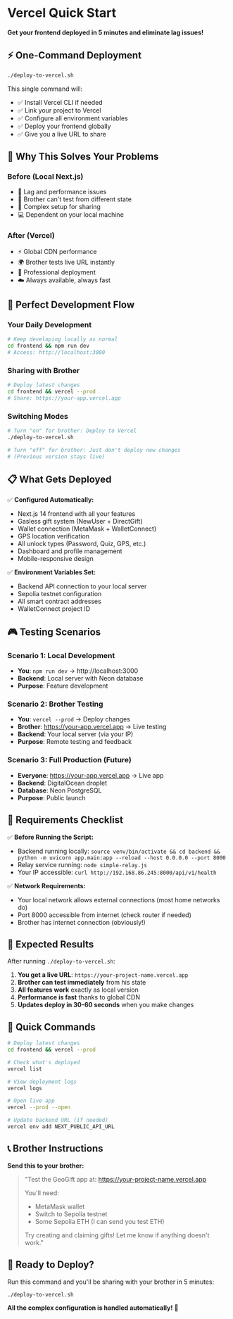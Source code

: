 # Vercel Quick Start

**Get your frontend deployed in 5 minutes and eliminate lag issues!**

## ⚡ One-Command Deployment

```bash
./deploy-to-vercel.sh
```

This single command will:
- ✅ Install Vercel CLI if needed
- ✅ Link your project to Vercel
- ✅ Configure all environment variables
- ✅ Deploy your frontend globally
- ✅ Give you a live URL to share

## 🎯 Why This Solves Your Problems

### Before (Local Next.js)
- 🐌 Lag and performance issues
- 📍 Brother can't test from different state
- 🔧 Complex setup for sharing
- 💻 Dependent on your local machine

### After (Vercel)
- ⚡ Global CDN performance
- 🌍 Brother tests live URL instantly
- 🚀 Professional deployment
- ☁️ Always available, always fast

## 🔄 Perfect Development Flow

### Your Daily Development
```bash
# Keep developing locally as normal
cd frontend && npm run dev
# Access: http://localhost:3000
```

### Sharing with Brother
```bash
# Deploy latest changes
cd frontend && vercel --prod
# Share: https://your-app.vercel.app
```

### Switching Modes
```bash
# Turn "on" for brother: Deploy to Vercel
./deploy-to-vercel.sh

# Turn "off" for brother: Just don't deploy new changes
# (Previous version stays live)
```

## 📋 What Gets Deployed

✅ **Configured Automatically:**
- Next.js 14 frontend with all your features
- Gasless gift system (NewUser + DirectGift)
- Wallet connection (MetaMask + WalletConnect)  
- GPS location verification
- All unlock types (Password, Quiz, GPS, etc.)
- Dashboard and profile management
- Mobile-responsive design

✅ **Environment Variables Set:**
- Backend API connection to your local server
- Sepolia testnet configuration
- All smart contract addresses
- WalletConnect project ID

## 🎮 Testing Scenarios

### Scenario 1: Local Development
- **You**: `npm run dev` → http://localhost:3000
- **Backend**: Local server with Neon database
- **Purpose**: Feature development

### Scenario 2: Brother Testing  
- **You**: `vercel --prod` → Deploy changes
- **Brother**: https://your-app.vercel.app → Live testing
- **Backend**: Your local server (via your IP)
- **Purpose**: Remote testing and feedback

### Scenario 3: Full Production (Future)
- **Everyone**: https://your-app.vercel.app → Live app
- **Backend**: DigitalOcean droplet
- **Database**: Neon PostgreSQL
- **Purpose**: Public launch

## 🚨 Requirements Checklist

✅ **Before Running the Script:**
- Backend running locally: `source venv/bin/activate && cd backend && python -m uvicorn app.main:app --reload --host 0.0.0.0 --port 8000`
- Relay service running: `node simple-relay.js`
- Your IP accessible: `curl http://192.168.86.245:8000/api/v1/health`

✅ **Network Requirements:**
- Your local network allows external connections (most home networks do)
- Port 8000 accessible from internet (check router if needed)
- Brother has internet connection (obviously!)

## 🎉 Expected Results

After running `./deploy-to-vercel.sh`:

1. **You get a live URL**: `https://your-project-name.vercel.app`
2. **Brother can test immediately** from his state
3. **All features work** exactly as local version
4. **Performance is fast** thanks to global CDN
5. **Updates deploy in 30-60 seconds** when you make changes

## 🔧 Quick Commands

```bash
# Deploy latest changes
cd frontend && vercel --prod

# Check what's deployed
vercel list

# View deployment logs
vercel logs

# Open live app
vercel --prod --open

# Update backend URL (if needed)
vercel env add NEXT_PUBLIC_API_URL
```

## 📞 Brother Instructions

**Send this to your brother:**

> "Test the GeoGift app at: https://your-project-name.vercel.app
> 
> You'll need:
> - MetaMask wallet
> - Switch to Sepolia testnet  
> - Some Sepolia ETH (I can send you test ETH)
> 
> Try creating and claiming gifts! Let me know if anything doesn't work."

## 🚀 Ready to Deploy?

Run this command and you'll be sharing with your brother in 5 minutes:

```bash
./deploy-to-vercel.sh
```

**All the complex configuration is handled automatically!** 🎯